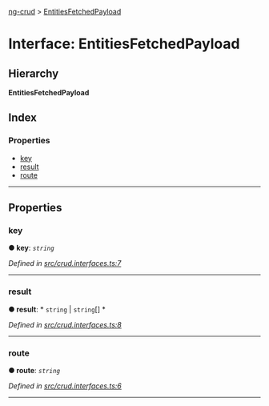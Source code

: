[ng-crud](../README.md) > [EntitiesFetchedPayload](../interfaces/entitiesfetchedpayload.md)

# Interface: EntitiesFetchedPayload

## Hierarchy

**EntitiesFetchedPayload**

## Index

### Properties

* [key](entitiesfetchedpayload.md#key)
* [result](entitiesfetchedpayload.md#result)
* [route](entitiesfetchedpayload.md#route)

---

## Properties

<a id="key"></a>

###  key

**● key**: *`string`*

*Defined in [src/crud.interfaces.ts:7](https://github.com/salsita/ng-modules/blob/34a93e1/libs/ng-crud/src/crud.interfaces.ts#L7)*

___
<a id="result"></a>

###  result

**● result**: * `string` &#124; `string`[]
*

*Defined in [src/crud.interfaces.ts:8](https://github.com/salsita/ng-modules/blob/34a93e1/libs/ng-crud/src/crud.interfaces.ts#L8)*

___
<a id="route"></a>

###  route

**● route**: *`string`*

*Defined in [src/crud.interfaces.ts:6](https://github.com/salsita/ng-modules/blob/34a93e1/libs/ng-crud/src/crud.interfaces.ts#L6)*

___

